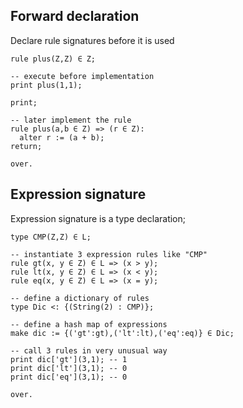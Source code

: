 ## Forward declaration

Declare rule signatures before it is used

```
rule plus(Z,Z) ∈ Z;

-- execute before implementation
print plus(1,1);

print;

-- later implement the rule
rule plus(a,b ∈ Z) => (r ∈ Z):
  alter r := (a + b);
return;

over.
```

## Expression signature

Expression signature is a type declaration;

```
type CMP(Z,Z) ∈ L;

-- instantiate 3 expression rules like "CMP"
rule gt(x, y ∈ Z) ∈ L => (x > y);
rule lt(x, y ∈ Z) ∈ L => (x < y);
rule eq(x, y ∈ Z) ∈ L => (x = y);

-- define a dictionary of rules
type Dic <: {(String(2) : CMP)};
 
-- define a hash map of expressions
make dic := {('gt':gt),('lt':lt),('eq':eq)} ∈ Dic;

-- call 3 rules in very unusual way
print dic['gt'](3,1); -- 1
print dic['lt'](3,1); -- 0
print dic['eq'](3,1); -- 0

over.
```
